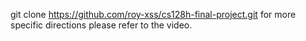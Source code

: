git clone https://github.com/roy-xss/cs128h-final-project.git
for more specific directions please refer to the video.
